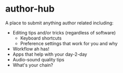 # author-hub

A place to submit anything author related including:
- Editing tips and/or tricks (regardless of software)
  - Keyboard shortcuts
  - Preference settings that work for you and why
- Workflow ah has!
- Apps that help with your day-2-day
- Audio-sound quality tips
- What's your chain?
